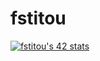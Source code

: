 # fstitou


[![fstitou's 42 stats](https://badge.mediaplus.ma/binary/fstitou?1337Badge=off)](https://github.com/oakoudad/badge42)

